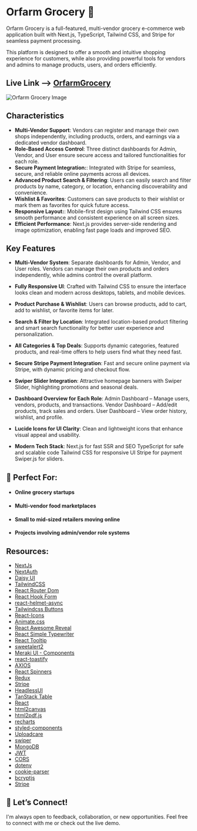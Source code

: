 
# Orfarm Grocery 🌱


Orfarm Grocery is a full-featured, multi-vendor grocery e-commerce web application built with Next.js, TypeScript, Tailwind CSS, and Stripe for seamless payment processing.

This platform is designed to offer a smooth and intuitive shopping experience for customers, while also providing powerful tools for vendors and admins to manage products, users, and orders efficiently.

## Live Link --> [OrfarmGrocery](https://orfarm-grocery.vercel.app/)

![Orfarm Grocery Image](/OrfarmGrocery.png)

## Characteristics

- **Multi-Vendor Support**: Vendors can register and manage their own shops independently, including products, orders, and earnings via a dedicated vendor dashboard.
- **Role-Based Access Control**: Three distinct dashboards for Admin, Vendor, and User ensure secure access and tailored functionalities for each role.
- **Secure Payment Integration:**: Integrated with Stripe for seamless, secure, and reliable online payments across all devices.
- **Advanced Product Search & Filtering**: Users can easily search and filter products by name, category, or location, enhancing discoverability and convenience.
- **Wishlist & Favorites**: Customers can save products to their wishlist or mark them as favorites for quick future access.
- **Responsive Layout:**: Mobile-first design using Tailwind CSS ensures smooth performance and consistent experience on all screen sizes.
- **Efficient Performance**: Next.js provides server-side rendering and image optimization, enabling fast page loads and improved SEO.

## Key Features

- **Multi-Vendor System**: Separate dashboards for Admin, Vendor, and User roles. Vendors can manage their own products and orders independently, while admins control the overall platform.
- **Fully Responsive UI**: Crafted with Tailwind CSS to ensure the interface looks clean and modern across desktops, tablets, and mobile devices.

- **Product Purchase & Wishlist**: Users can browse products, add to cart, add to wishlist, or favorite items for later.

- **Search & Filter by Location**: Integrated location-based product filtering and smart search functionality for better user experience and personalization.

- **All Categories & Top Deals**: Supports dynamic categories, featured products, and real-time offers to help users find what they need fast.

- **Secure Stripe Payment Integration**: Fast and secure online payment via Stripe, with dynamic pricing and checkout flow.

- **Swiper Slider Integration**: Attractive homepage banners with Swiper Slider, highlighting promotions and seasonal deals.

- **Dashboard Overview for Each Role**: Admin Dashboard – Manage users, vendors, products, and transactions. Vendor Dashboard – Add/edit products, track sales and orders. User Dashboard – View order history, wishlist, and profile.

- **Lucide Icons for UI Clarity**: Clean and lightweight icons that enhance visual appeal and usability.

- **Modern Tech Stack**: Next.js for fast SSR and SEO TypeScript for safe and scalable code Tailwind CSS for responsive UI Stripe for payment Swiper.js for sliders.

## 🚀 Perfect For:

- #### Online grocery startups

- #### Multi-vendor food marketplaces

- #### Small to mid-sized retailers moving online

- #### Projects involving admin/vendor role systems

## Resources:
- [NextJs](https://nextjs.org/)
- [NextAuth](https://next-auth.js.org/)
- [Daisy UI](https://daisyui.com/)
- [TailwindCSS](https://tailwindcss.com/)
- [React Router Dom](https://reactrouter.com/en/main)
- [React Hook Form](https://react-hook-form.com/)
- [react-helmet-async](https://www.npmjs.com/package/react-helmet-async)
- [Tailwindcss Buttons](https://devdojo.com/tailwindcss/buttons)
- [React-Icons](https://react-icons.github.io/react-icons/)
- [Animate.css](https://animate.style/)
- [React Awesome Reveal](https://www.npmjs.com/package/react-awesome-reveal)
- [React Simple Typewriter](https://www.npmjs.com/package/react-simple-typewriter#react-simple-typewriter)
- [React Tooltip](https://react-tooltip.com/docs)
- [sweetalert2](https://sweetalert2.github.io/#download)
- [Meraki UI - Components](https://merakiui.com/components)
- [react-toastify](https://www.npmjs.com/package/react-toastify)
- [AXIOS](https://axios-http.com/docs/intro)
- [React Spinners](https://www.npmjs.com/package/react-spinners)
- [Redux](https://redux-toolkit.js.org/introduction/getting-started)
- [Stripe](https://github.com/stripe/react-stripe-js)
- [HeadlessUI](https://headlessui.com)
- [TanStack Table](https://headlessui.com)
- [React <Countdown />](https://www.npmjs.com/package/react-countdown)
- [html2canvas](https://www.npmjs.com/package/html2canvas)
- [html2pdf.js](https://www.npmjs.com/package/html2pdf.js)
- [recharts](https://www.npmjs.com/package/recharts)
- [styled-components](https://www.npmjs.com/package/styled-components)
- [Uploadcare](https://uploadcare.com/docs/file-uploader/installation/)
- [swiper](https://swiperjs.com)
- [MongoDB](https://cloud.mongodb.com)
- [JWT](https://jwt.io/libraries?language=Node.js)
- [CORS](https://www.npmjs.com/package/cors)
- [dotenv](https://www.npmjs.com/package/dotenv)
- [cookie-parser](https://www.npmjs.com/package/cookie-parser)
- [bcryptjs](https://www.npmjs.com/package/bcryptjs)
- [Stripe](https://docs.stripe.com/checkout/quickstart?client=react&lang=node)

## 📣 Let’s Connect!

I'm always open to feedback, collaboration, or new opportunities. Feel free to connect with me or check out the live demo.
